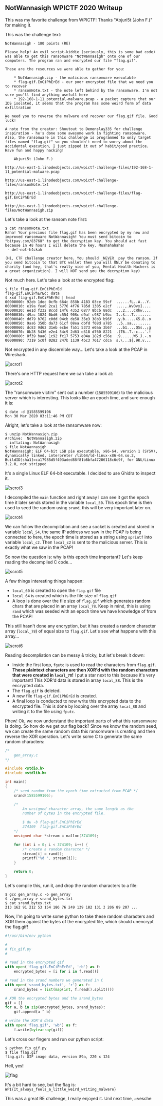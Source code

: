 ## NotWannasigh WPICTF 2020 Writeup

This was my favorite challenge from WPICTF! Thanks "Abjuri5t (John F.)" for making it.

This was the challenge text:

```
NotWannasigh - 100 points (RE)

Please help! An evil script-kiddie (seriously, this is some bad code) was able to get this ransomware "NotWannasigh" onto one of our computers. The program ran and encrypted our file "flag.gif".

These are the resources we were able to gather for you:

    * NotWannasigh.zip - the malicious ransomware executable
    * flag-gif.EnCiPhErEd - our poor encrypted file that we need you to recover
    * ransomNote.txt - the note left behind by the ransomware. I'm not sure you'll find anything usefull here
    * 192-168-1-11_potential-malware.pcap - a packet capture that our IDS isolated, it seems that the program has some weird form of data exfiltration

We need you to reverse the malware and recover our flag.gif file. Good luck!

A note from the creator: Shoutout to Demonslay335 for challenge inspiration - he's done some awesome work in fighting ransomware. Also, the ransomware in this challenge is programmed to only target files named "flag.gif" so you shouldn't need to worry about the accidental execution, I just zipped it out of habit/good practice. Have fun and happy hacking!

    Abjuri5t (John F.)

http://us-east-1.linodeobjects.com/wpictf-challenge-files/192-168-1-11_potential-malware.pcap

http://us-east-1.linodeobjects.com/wpictf-challenge-files/ransomNote.txt

http://us-east-1.linodeobjects.com/wpictf-challenge-files/flag-gif.EnCiPhErEd

http://us-east-1.linodeobjects.com/wpictf-challenge-files/NotWannasigh.zip
```

Let's take a look at the ransom note first:
```
$ cat ransomNote.txt 
Haha! Your precious file flag.gif has been encrypted by my new and improved ransomware NotWannasigh! You must send bitcoin to "bitpay.com/83768" to get the decryption key. You should act fast because in 48 hours I will delete the key. Muahahahaha!
 - def-not-h4ckah

(Hi, CTF challenge creator here. You should _NEVER_ pay the ransom. If you send bitcoin to that BTC wallet then you will ONLY be donating to charity (and hey, that's really nice of you, Mental Health Hackers is a great organization). I will NOT send you the decryption key)
```

Not much here. Let's take a look at the encrypted flag:

```
$ file flag-gif.EnCiPhErEd 
flag-gif.EnCiPhErEd: data
$ xxd flag-gif.EnCiPhErEd | head
00000000: 92eb 1dec 0cfb 664c 858b 4183 03ce 59cf  ......fL..A...Y.
00000010: e19a fea0 2ca1 5776 4f76 785d 1305 e2cf  ....,.WvOvx]....
00000020: ee1d f232 8ccd 14f6 4352 6877 8bcb 88dc  ...2....CRhw....
00000030: 49ac 1024 0bd6 c554 908c d9af c987 b9bc  I..$...T........
00000040: dd79 b762 c0dd 04cb de58 35e3 38b3 b96f  .y.b.....X5.8..o
00000050: 9aa6 350b da73 61cf 08ea dbfd f08d a785  ..5..sa.........
00000060: dc83 9d62 31eb ecbe fa51 5373 e0aa 3b67  ...b1....QSs..;g
00000070: 0b28 5436 e2e4 54c9 2d63 e318 d760 8221  .(T6..T.-c...`.!
00000080: 8f39 baa8 1c92 fc17 5753 e04a 182d c56e  .9......WS.J.-.n
00000090: 7319 5c0f 0282 247b 1139 4bc3 7617 cdca  s.\...${.9K.v...
```

Not encrypted in any discernible way... Let's take a look at the PCAP in Wireshark.

![scrot1](scrots/scrot1.png)

There's one HTTP request here we can take a look at:

![scrot2](scrots/scrot2.png)

The "ransomware victim" sent out a number (`1585599106`) to the malicious server which is interesting. This looks like an epoch time, and sure enough it is:

```
$ date -d @1585599106
Mon 30 Mar 2020 03:11:46 PM CDT
```

Alright, let's take a look at the ransomware now:
```
$ unzip NotWannasigh.zip
Archive:  NotWannasigh.zip
  inflating: NotWannasigh
$ file NotWannasigh
NotWannasigh: ELF 64-bit LSB pie executable, x86-64, version 1 (SYSV), dynamically linked, interpreter /lib64/ld-linux-x86-64.so.2, BuildID[sha1]=ca17985d5f493aded88f81b8bfa47206118c6c9f, for GNU/Linux 3.2.0, not stripped
```

It's a single Linux ELF 64-bit executable. I decided to use Ghidra to inspect it.

![scrot3](scrots/scrot3.png)

I decompiled the `main` function and right away I can see it got the epoch time it later sends stored in the variable `local_50`. This epoch time is then used to seed the random using `srand`, this will be very important later on.

![scrot4](scrots/scrot4.png)

We can follow the decompilation and see a socket is created and stored in variable `local_54`, the same IP address we saw in the PCAP is being connected to here, the epoch time is stored as a string using `sprintf` into variable `local_c2`. Then `local_c2` is sent to the malicious server. This is exactly what we saw in the PCAP!

So now the question is: why is this epoch time important? Let's keep reading the decompiled C code...

![scrot5](scrots/scrot5.png)

A few things interesting things happen:

* `local_60` is created to open the `flag.gif` file
* `local_64` is created which is the file size of `flag.gif`
* A loop is done over the file size of `flag.gif` which generates random chars that are placed in an array `local_78`. Keep in mind, this is using `rand` which was seeded with an epoch time we have knowledge of from the PCAP!

This still hasn't done any encryption, but it has created a random character array (`local_78`) of equal size to `flag.gif`. Let's see what happens with this array... 

![scrot6](scrots/scrot6.png)

Reading decompliation can be messy & tricky, but let's break it down:
* Inside the first loop, `fgetc` is used to read the characters from `flag.gif`. **These plaintext characters are then XOR'd with the random characters that were created in `local_78`!** I put a star next to this because it's very important! This XOR'd data is stored in array `local_88`. This is the encrypted data.
* The `flag.gif` is deleted.
* A new file `flag-gif.EnCiPhErEd` is created.
* A final loop is conducted to now write this encrypted data to the encrypted file. This is done by looping over the array `local_88` and writing it to the file using `fputc`.

Phew! Ok, we now understand the important parts of what this ransomware is doing. So how do we get our flag back? Since we know the random seed, we can create the same random data this ransomware is creating and then reverse the XOR operation. Let's write some C to generate the same random characters:

```c
/*
    gen_array.c
*/

#include <stdio.h>
#include <stdlib.h>

int main()
{
    /* seed random from the epoch time extracted from PCAP */
    srand(1585599106);

    /*
        An unsigned character array, the same length as the
        number of bytes in the encrypted file.

        $ du -b flag-gif.EnCiPhErEd
        374109	flag-gif.EnCiPhErEd
    */
    unsigned char *stream = malloc(374109);

    for (int i = 0; i < 374109; i++) {
        /* create a random character */
        stream[i] = rand();
        printf("%d ", stream[i]);
    }

    return 0;
}
```

Let's compile this, run it, and drop the random characters to a file:
```
$ gcc gen_array.c -o gen_array
$ ./gen_array > srand_bytes.txt
$ cat srand_bytes.txt
213 162 91 212 53 154 186 76 249 139 182 131 3 206 89 207 ...
```

Now, I'm going to write some python to take these random characters and XOR them against the bytes of the encrypted file, which should unencrypt the flag.gif!

```python
#!/usr/bin/env python

#
# fix_gif.py
#

# read in the encrypted gif
with open('flag-gif.EnCiPhErEd', 'rb') as f:
    encrypted_bytes = [i for i in f.read()]

# read in the srand numbers we generated in C
with open('srand_bytes.txt', 'r') as f:
    srand_bytes = list(map(int, f.read().split()))

# XOR the encrypted bytes and the srand_bytes
gif = []
for a, b in zip(encrypted_bytes, srand_bytes):
    gif.append(a ^ b)

# write the XOR'd data
with open('flag.gif', 'wb') as f:
    f.write(bytearray(gif))
```

Let's cross our fingers and run our python script:

```
$ python fix_gif.py
$ file flag.gif
flag.gif: GIF image data, version 89a, 220 x 124
```

Hell, yes!

![flag](flag.gif)

It's a bit hard to see, but the flag is: `WPI{It_always_feels_a_little_weird_writing_malware}`

This was a great RE challenge, I really enjoyed it. Unil next time, ~vesche
